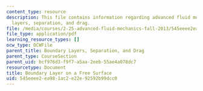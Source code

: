 ```yaml
---
content_type: resource
description: This file contains information regarding advanced fluid mechanics, boundary
  layers, separation, and drag.
file: /media/courses/2-25-advanced-fluid-mechanics-fall-2013/545eeee2ea981ac2e22e92592b99dcc0_MIT2_25F13_ProblemBoundary.pdf
file_type: application/pdf
learning_resource_types: []
ocw_type: OCWFile
parent_title: Boundary Layers, Separation, and Drag
parent_type: CourseSection
parent_uid: bcf976d3-f9f7-a5aa-2eeb-55ae4a078dc7
resourcetype: Document
title: Boundary Layer on a Free Surface
uid: 545eeee2-ea98-1ac2-e22e-92592b99dcc0
---
```


